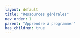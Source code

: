 ```yaml
---
layout: default
title: "Ressources générales"
nav_order: 1
parent: "Apprendre à programmer"
has_children: true
---
```

